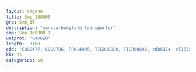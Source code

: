 ```yaml
---
layout: smgene
title: Smp_168000
grp: Smp_16
description: "monocarboxylate transporter"
smp: Smp_168000.1
uniprot: "G4V6E0"
length:  3168
cdd: "COG0477, COG0786, PRK14995, TIGR00880, TIGR00892, cd06174, cl16752, cl19414, cl21472, pfam07690, pfam14256"
kk: ns
categories: sm
---
```

